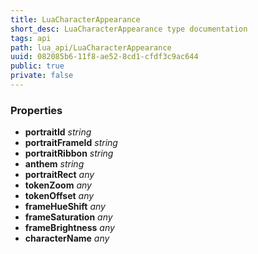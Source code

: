 ```yaml
---
title: LuaCharacterAppearance
short_desc: LuaCharacterAppearance type documentation
tags: api
path: lua_api/LuaCharacterAppearance
uuid: 082085b6-11f8-ae52-8cd1-cfdf3c9ac644
public: true
private: false
---
```




### Properties

* **portraitId** *string* 
* **portraitFrameId** *string* 
* **portraitRibbon** *string* 
* **anthem** *string* 
* **portraitRect** *any* 
* **tokenZoom** *any* 
* **tokenOffset** *any* 
* **frameHueShift** *any* 
* **frameSaturation** *any* 
* **frameBrightness** *any* 
* **characterName** *any* 
